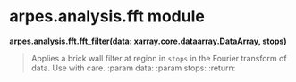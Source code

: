# arpes.analysis.fft module

**arpes.analysis.fft.fft\_filter(data: xarray.core.dataarray.DataArray,
stops)**

> Applies a brick wall filter at region in `stops` in the Fourier
> transform of data. Use with care. :param data: :param stops: :return:
